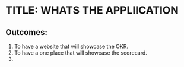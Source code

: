 # TITLE: WHATS THE APPLIICATION

## Outcomes:
1. To have a website that will showcase the OKR.
2. To have a one place that will showcase the scorecard. 
3. 